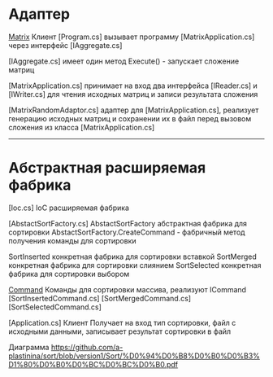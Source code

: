 # Адаптер

[Matrix](App/Matrix)
Клиент [Program.cs] вызывает программу [MatrixApplication.cs] через интерфейс [IAggregate.cs]

[IAggregate.cs] имеет один метод Execute() - запускает сложение матриц

[MatrixApplication.cs] принимает на вход два интерфейса [IReader.cs] и [IWriter.cs] для чтения исходных матриц 
и записи результата сложения

[MatrixRandomAdaptor.cs] адаптер для [MatrixApplication.cs], реализует генерацию исходных матриц 
и сохранении их в файл перед вызовом сложения из класса [MatrixApplication.cs]


***

# Абстрактная расширяемая фабрика

[Ioc.cs]
IoC расширяемая фабрика

[AbstactSortFactory.cs]
AbstactSortFactory абстрактная фабрика для сортировки
AbstactSortFactory.CreateCommand - фабричный метод получения команды для сортировки 

SortInserted конкретная фабрика для сортировки вставкой
SortMerged конкретная фабрика для сортировки слиянием
SortSelected конкретная фабрика для сортировки выбором

[Command](ICommand)
Команды для сортировки массива, реализуют ICommand
[SortInsertedCommand.cs]
[SortMergedCommand.cs]
[SortSelectedCommand.cs]

[Application.cs]
Клиент
Получает на вход тип сортировки, файл с исходными данными, записывает результат сортировки в файл

Диаграмма
https://github.com/a-plastinina/sort/blob/version1/Sort/%D0%94%D0%B8%D0%B0%D0%B3%D1%80%D0%B0%D0%BC%D0%BC%D0%B0.pdf
